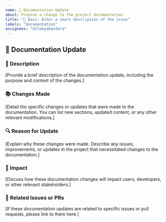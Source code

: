 ```yaml
---
name: 📝 Documentation Update
about: Propose a change to the project documentation
title: "📝 Docs: Enter a short description of the issue"
labels: "documentation"
assignees: "dileepabandara"
---
```


## 📝 Documentation Update

### 📜 Description

[Provide a brief description of the documentation update, including the purpose and context of the changes.]

### 📚 Changes Made

[Detail the specific changes or updates that were made to the documentation. You can list new sections, updated content, or any other relevant modifications.]

### 🔍 Reason for Update

[Explain why these changes were made. Describe any issues, improvements, or updates in the project that necessitated changes to the documentation.]

### 🌟 Impact

[Discuss how these documentation changes will impact users, developers, or other relevant stakeholders.]

### 🔗 Related Issues or PRs

[If these documentation updates are related to specific issues or pull requests, please link to them here.]
